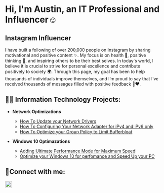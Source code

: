 <h1>Hi, I'm Austin, an IT Professional and Influencer</a>☺</h1>


<h2> Instagram Influencer</h2>
I have built a following of over 200,000 people on Instagram by sharing motivational and positive content ✨. My focus is on health 💪, positive thinking 🌟, and inspiring others to be their best selves. In today's world, I believe it is crucial to strive for personal excellence and contribute positively to society 🌍. Through this page, my goal has been to help thousands of individuals improve themselves, and I’m proud to say that I’ve received thousands of messages filled with positive feedback 💬❤️.


<h2>👨‍💻 Information Technology Projects:</h2>

- <b>Network Optimizations</b>
  - [How To Update your Network Drivers](https://github.com/Workwithaustinw/Networkdrivers)
  - [How To Configuring Your Network Adapter for iPv4 and iPv6 only](https://github.com/Workwithaustinw/ipv4ipv6)
  - [How To Optimize your Group Policy to Limit Bufferbloat](https://github.com/Workwithaustinw/LimitBufferbloat)
  
 - <b>Windows 10 Optimazations</b>
   - [Adding Ultimate Performance Mode for Maximum Speed](https://github.com/Workwithaustinw/UltimatePerformance)
   - [Optimize your Windows 10 for perfomance and Speed Up your PC](https://github.com/Workwithaustinw/Windows10)

<h2>🤳Connect with me:</h2>

[<img align="left" alt="Josh | Instagram" width="22px" src="https://cdn.jsdelivr.net/npm/simple-icons@v3/icons/instagram.svg" />][instagram]

[instagram]: https://www.instagram.com/Austintheprod
